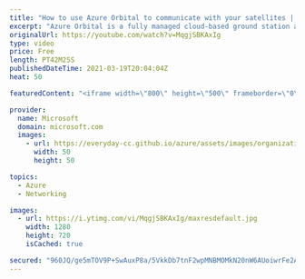 ```yaml
---
title: "How to use Azure Orbital to communicate with your satellites | Azure Friday"
excerpt: "Azure Orbital is a fully managed cloud-based ground station as a service that enables you to communicate with your spacecraft or satellite constellations, downlink and uplink data, process your data in the cloud, chain services with Azure services in unique scenarios, and generate products for your customers."
originalUrl: https://youtube.com/watch?v=MqgjSBKAxIg
type: video
price: Free
length: PT42M25S
publishedDateTime: 2021-03-19T20:04:04Z
heat: 50

featuredContent: "<iframe width=\"800\" height=\"500\" frameborder=\"0\" src=\"https://www.youtube.com/embed/MqgjSBKAxIg\" allow=\"accelerometer; autoplay; encrypted-media; gyroscope; picture-in-picture\" allowfullscreen></iframe>"

provider:
  name: Microsoft
  domain: microsoft.com
  images:
    - url: https://everyday-cc.github.io/azure/assets/images/organizations/microsoft.com-50x50.jpg
      width: 50
      height: 50

topics:
  - Azure
  - Networking

images:
  - url: https://i.ytimg.com/vi/MqgjSBKAxIg/maxresdefault.jpg
    width: 1280
    height: 720
    isCached: true

secured: "960JQ/ge5mTOV9P+SwAuxP8a/5VkkDb7tnF2wpMNBMOMkN20nW6AUoiwrFe2A/8bvbA3e/qDXfh+FCilimdv6LQgUEZO2gfU9v7NQ5cRUZMSxnU9uvFdswPEsbIykQ6Qgy1DVdeIg7sa4j0rQiCvPgDnTgfa00XZvZeklYodjJ5xOuZxdNUbPXa7Yz3yuwa1h1DPNiz2016OGP9aiKZxNjqCTujYGfwLf/ZqkvdlIfSb9KVfINdh5ImfOwC015B40vs/9lWG9NQAFyOWNxDOvf2Stlm5OrD0afQ+nhrX0wP/L7Lwyfuc/meoTJu9LkeByLge+tvQFy3QmiwEk7H6KwJ6lo0MqvVTqZS7L/YTFWlTjN2uum2TegkS+WPz86sRP7LlWp7lpfCW5Hn1Dkz5ap/5clbQk5Ig/21d59/rcVg=;Yw2qzqzduv7OwtKMK1PwlA=="
---
```


